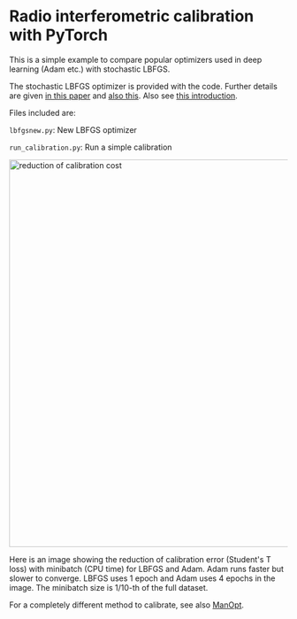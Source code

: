 # Radio interferometric calibration with PyTorch
This is a simple example to compare popular optimizers used in deep learning (Adam etc.) with stochastic LBFGS.

The stochastic LBFGS optimizer is provided with the code. Further details are given [in this paper](https://ieeexplore.ieee.org/document/8755567) and [also this](https://arxiv.org/abs/2003.00986). Also see [this introduction](http://sagecal.sourceforge.net/pytorch/index.html).

Files included are:

``` lbfgsnew.py ```: New LBFGS optimizer

``` run_calibration.py ```: Run a simple calibration

<img src="time.png" alt="reduction of calibration cost" width="700"/>

Here is an image showing the reduction of calibration error (Student's T loss) with minibatch (CPU time) for LBFGS and Adam. Adam runs faster but slower to converge. LBFGS uses 1 epoch and Adam uses 4 epochs in the image. The minibatch size is 1/10-th of the full dataset.

For a completely different method to calibrate, see also [ManOpt](https://github.com/NicolasBoumal/manopt/blob/master/examples/radio_interferometric_calibration.m).
